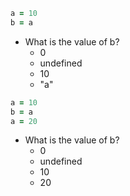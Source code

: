 ```ruby
a = 10
b = a
```

* What is the value of b?
  * 0
  * undefined
  * 10
  * "a"

```ruby
a = 10
b = a
a = 20
```

* What is the value of b?
  * 0
  * undefined
  * 10
  * 20
